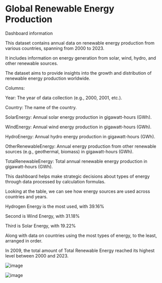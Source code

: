 
# Global Renewable Energy Production


Dashboard information

This dataset contains annual data on renewable energy production from various countries, spanning from 2000 to 2023. 

It includes information on energy generation from solar, wind, hydro, and other renewable sources. 

The dataset aims to provide insights into the growth and distribution of renewable energy production worldwide.

Columns:

Year: The year of data collection (e.g., 2000, 2001, etc.).

Country: The name of the country.

SolarEnergy: Annual solar energy production in gigawatt-hours (GWh).

WindEnergy: Annual wind energy production in gigawatt-hours (GWh).

HydroEnergy: Annual hydro energy production in gigawatt-hours (GWh).

OtherRenewableEnergy: Annual energy production from other renewable sources (e.g., geothermal, biomass) in gigawatt-hours (GWh).

TotalRenewableEnergy: Total annual renewable energy production in gigawatt-hours (GWh).

This dashboard helps make strategic decisions about types of energy through data processed by calculation formulas.

Looking at the table, we can see how energy sources are used across countries and years.

Hydrogen Energy is the most used, with 39.16% 

Second is Wind Energy, with 31.18% 

Third is Solar Energy, with 19.22%

Along with data on countries using the most types of energy, to the least, arranged in order.

In 2009, the total amount of Total Renewable Energy reached its highest level between 2000 and 2023.

![image](https://github.com/thaovan201532/Global-Renewable-Energy-Production/assets/175054097/f0987913-b2c3-4441-93a0-446eb527968d)


![image](https://github.com/thaovan201532/Global-Renewable-Energy-Production/assets/175054097/51d59c8a-73ad-4031-9520-99d89f9a7c97)



